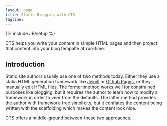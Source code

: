 ```yaml
---
layout: page
title: Static Blogging with CTS 
tagline:
---
```

{% include JB/setup %}

<p class="intro">CTS helps you write your <i>content</i> in simple HTML pages
and then project that content into your blog tempalte at run-time.</p>

## Introduction

Static site authors usually use one of two methods today. Either they use a
static HTML generation framework like [Jekyll](http://jekyllrb.com/) or [Github
Pages](http://pages.github.com/), or they manually edit HTML files. The former
method works well for constrained purposes like blogging, but it requires the
author to learn how to modify a framework in order to veer from the defaults.
The latter method provides the author with framework-free simplicity, but it
conflates the content being written with the scaffolding which makes the
content look nice.

CTS offers a middle-ground between these two approaches.

<script>
$(function() {
  SelectPage("StaticBlogging");
});
</script>
